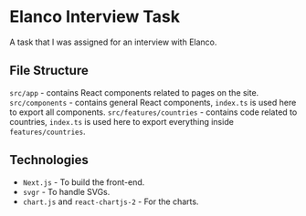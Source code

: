 # Elanco Interview Task

A task that I was assigned for an interview with Elanco.

## File Structure

`src/app` - contains React components related to pages on the site.
`src/components` - contains general React components, `index.ts` is used here to export all components.
`src/features/countries` - contains code related to countries, `index.ts` is used here to export everything inside `features/countries`.

## Technologies

- `Next.js` - To build the front-end.
- `svgr` - To handle SVGs.
- `chart.js` and `react-chartjs-2` - For the charts.
